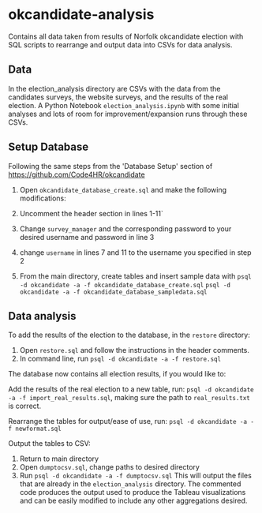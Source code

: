 # okcandidate-analysis

Contains all data taken from results of Norfolk okcandidate election with SQL scripts to rearrange and output data into CSVs for data analysis. 

## Data
In the election_analysis directory are CSVs with the data from the candidates surveys, the website surveys, and the results of the real election. A Python Notebook `election_analysis.ipynb` with some initial analyses and lots of room for improvement/expansion runs through these CSVs.

## Setup Database
Following the same steps from the 'Database Setup' section of https://github.com/Code4HR/okcandidate


1. Open `okcandidate_database_create.sql` and make the following modifications:  
  1. Uncomment the header section in lines 1-11`
  2. Change `survey_manager` and the corresponding password to your desired username and password in line 3
  3. change `username` in lines 7 and 11 to the username you specified in step 2

2. From the main directory, create tables and insert sample data with
`psql -d okcandidate -a -f okcandidate_database_create.sql`
`psql -d okcandidate -a -f okcandidate_database_sampledata.sql`

## Data analysis
To add the results of the election to the database, in the `restore` directory:  
1. Open `restore.sql` and follow the instructions in the header comments.
2. In command line, run `psql -d okcandidate -a -f restore.sql`

The database now contains all election results, if you would like to:

Add the results of the real election to a new table, run:
`psql -d okcandidate -a -f import_real_results.sql`, making sure the path to `real_results.txt` is correct.

Rearrange the tables for output/ease of use, run:
`psql -d okcandidate -a -f newformat.sql`

Output the tables to CSV:
1. Return to main directory
2. Open `dumptocsv.sql`, change paths to desired directory
3. Run `psql -d okcandidate -a -f dumptocsv.sql`
This will output the files that are already in the `election_analysis` directory. The commented code produces the output used to produce the Tableau visualizations and can be easily modified to include any other aggregations desired.
